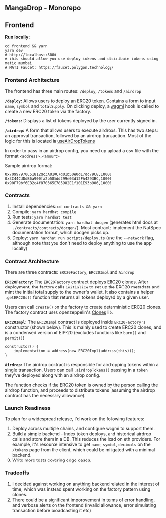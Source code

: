 ## MangaDrop - Monorepo

## **Frontend**

**Run locally:**

```
cd frontend && yarn
yarn dev
# http://localhost:3000
# this should allow you use deploy tokens and distribute tokens using matic mumbai
# MATI Faucet: https://faucet.polygon.technology/
```

### **Frontend Architecture**

The frontend has three main routes: `/deploy`, `/tokens` and `/airdrop`

**`/deploy`:** Allows users to deploy an ERC20 token. Contains a form to input `name`, `symbol` and `totalSupply`. On clicking deploy, a [wagmi](https:/wagmi.sh) hook is called to create a new ERC20 token via the factory.

**`/tokens`:** Displays a list of tokens deployed by the user currently signed in.

**`/airdrop`:** A form that allows users to execute airdrops. This has two steps: an approval transaction, followed by an airdrop transaction. Most of the logic for this is located in [useAirDropTokens](./frontend/src/hooks/useAirdropTokens.tsx)

In order to pass in an airdrop config, you need up upload a csv file with the format `<address>,<amount>`

Sample airdrop format:

```
0x70997970C51812dc3A010C7d01b50e0d17dc79C8,10000
0x3C44CdDdB6a900fa2b585dd299e03d12FA4293BC,10000
0x90F79bf6EB2c4f870365E785982E1f101E93b906,10000
```

### **Contracts**

1. Install dependencies: `cd contracts && yarn`
2. Compile: `yarn hardhat compile`
3. Run tests: `yarn hardhat test`
4. Generate documentation: `yarn hardhat docgen` (generates html docs at `./contracts/contracts/docgen/`).
   Most contracts implement the NatSpec documentation format, which docgen picks up.
5. Deploy: `yarn hardhat run scripts/deploy.ts` (use the `--network` flag, although note that you don't need to deploy anything to use the app locally)

### Contract Architecture

There are three contracts: `ERC20Factory`, `ERC20Impl` and `Airdrop`

**`ERC20Factory`:** The `ERC20Factory` contract deploys ERC20 clones. After deployment, the factory calls `initialize` to set up the ERC20 metadata and mint the initial total supply to the owner's wallet. It also contains a helper `.getERC20s()` function that returns all tokens deployed by a given user.

Users can call `create()` on the factory to create deterministic ERC20 clones. The factory contract uses openzeppelin's [Clones](https://github.com/OpenZeppelin/openzeppelin-contracts/blob/master/contracts/proxy/Clones.sol) lib.

**`ERC20Impl`:** The `ERC20Impl` contract is deployed inside `ERC20Factory's` constructor (shown below). This is mainly used to create ERC20 clones, and is a condensed version of EIP-20 (excludes functions like `burn()` and `permit()`)

```
constructor() {
    implementation = address(new ERC20Impl(address(this)));
}
```

**`Airdrop`:** The airdrop contract is responsible for airdropping tokens within a single transaction. Users can call `.airdropTokens()` passing in a `token` they've deployed along with an airdrop config.

The function checks if the ERC20 token is owned by the person calling the airdrop function, and proceeds to distribute tokens (assuming the airdrop contract has the necessary allowance).

### Launch Readiness

To plan for a widespread release, I'd work on the following features:

1. Deploy across multiple chains, and configure wagmi to support them.
2. Build a simple backend - Index token deploys, and historical airdrop calls and store them in a DB. This reduces the load on eth providers. For example, it's resource intensive to get `name`, `symbol`, `decimals` on the `/tokens` page from the client, which could be mitigated with a minimal backend.
3. Write more tests covering edge cases.

### Tradeoffs

1. I decided against working on anything backend related in the interest of time, which was instead spent working on the factory pattern using clones.
2. There could be a significant imporovement in terms of error handling, and verbose alerts on the frontend (invalid allowance, error simulating transaction before broadcasting it etc)
